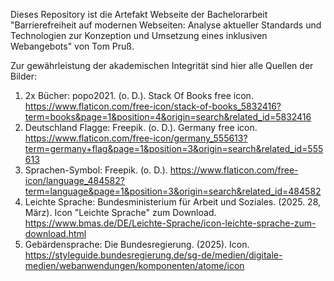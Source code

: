 Dieses Repository ist die Artefakt Webseite der Bachelorarbeit "Barrierefreiheit auf modernen Webseiten: Analyse aktueller Standards und Technologien zur Konzeption und Umsetzung eines inklusiven Webangebots" von Tom Pruß.

Zur gewährleistung der akademischen Integrität sind hier alle Quellen der Bilder:

1. 2x Bücher: popo2021. (o. D.). Stack Of Books free icon. https://www.flaticon.com/free-icon/stack-of-books_5832416?term=books&page=1&position=4&origin=search&related_id=5832416
2. Deutschland Flagge: Freepik. (o. D.). Germany free icon. https://www.flaticon.com/free-icon/germany_555613?term=germany+flag&page=1&position=3&origin=search&related_id=555613
3. Sprachen-Symbol: Freepik. (o. D.). https://www.flaticon.com/free-icon/language_484582?term=language&page=1&position=3&origin=search&related_id=484582
4. Leichte Sprache: Bundesministerium für Arbeit und Soziales. (2025. 28, März). Icon "Leichte Sprache" zum Download. https://www.bmas.de/DE/Leichte-Sprache/icon-leichte-sprache-zum-download.html
5. Gebärdensprache: Die Bundesregierung. (2025). Icon. https://styleguide.bundesregierung.de/sg-de/medien/digitale-medien/webanwendungen/komponenten/atome/icon
